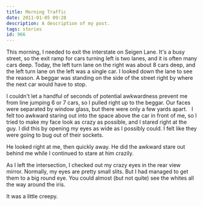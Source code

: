 ```yaml
---
title: Morning Traffic
date: 2011-01-05 09:28
description: A description of my post.
tags: stories
id: 966
---
```

This morning, I needed to exit the interstate on Seigen Lane.  It's a busy street, so the exit ramp for cars turning left is two lanes, and it is often many cars deep.  Today, the left turn lane on the right was about 8 cars deep, and the left turn lane on the left was a single car.  I looked down the lane to see the reason.  A beggar was standing on the side of the street right by where the next car would have to stop.

I couldn't let a handful of seconds of potential awkwardness prevent me from line jumping 6 or 7 cars, so I pulled right up to the beggar.  Our faces were separated by window glass, but there were only a few yards apart.
<span class="spanEndPreview">&nbsp;</span>
I felt too awkward staring out into the space above the car in front of me, so I tried to make my face look as crazy as possible, and I stared right at the guy.  I did this by opening my eyes as wide as I possibly could.  I felt like they were going to bug out of their sockets.

He looked right at me, then quickly away.  He did the awkward stare out behind me while I continued to stare at him crazily.

As I left the intersection, I checked out my crazy eyes in the rear view mirror.  Normally, my eyes are pretty small slits.  But I had managed to get them to a big round eye.  You could almost (but not quite) see the whites all the way around the iris.  

It was a little creepy.